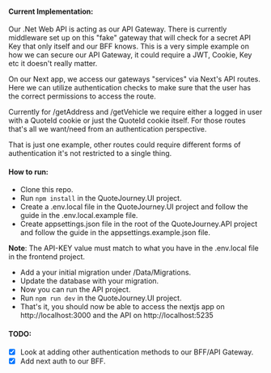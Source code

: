 #### Current Implementation:

Our .Net Web API is acting as our API Gateway. There is currently middleware set up on this "fake" gateway that will check for a secret API Key that only itself and our BFF knows. This is a very simple example on how we can secure our API Gateway, it could require a JWT, Cookie, Key etc it doesn't really matter.

On our Next app, we access our gateways "services" via Next's API routes. Here we can utilize authentication checks to make sure that the user has the correct permissions to access the route.

Currently for /getAddress and /getVehicle we require either a logged in user with a QuoteId cookie or just the QuoteId cookie itself. For those routes that's all we want/need from an authentication perspective.

That is just one example, other routes could require different forms of authentication it's not restricted to a single thing.

#### How to run:

- Clone this repo.
- Run `npm install` in the QuoteJourney.UI project.
- Create a .env.local file in the QuoteJourney.UI project and follow the guide in the .env.local.example file.
- Create appsettings.json file in the root of the QuoteJourney.API project and follow the guide in the appsettings.example.json file.

**Note**: The API-KEY value must match to what you have in the .env.local file in the frontend project.

- Add a your initial migration under /Data/Migrations.
- Update the database with your migration.
- Now you can run the API project.
- Run `npm run dev` in the QuoteJourney.UI project.
- That's it, you should now be able to access the nextjs app on http://localhost:3000 and the API on http://localhost:5235

#### TODO:

- [x] Look at adding other authentication methods to our BFF/API Gateway.
- [x] Add next auth to our BFF.
